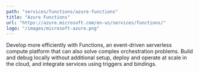 ```yaml
---
path: "services/functions/azure-functions"
title: "Azure Functions"
url: "https://azure.microsoft.com/en-us/services/functions/"
logo: "/images/microsoft-azure.png"
---
```


Develop more efficiently with Functions, an event-driven serverless compute platform that can also solve complex orchestration problems. Build and debug locally without additional setup, deploy and operate at scale in the cloud, and integrate services using triggers and bindings.